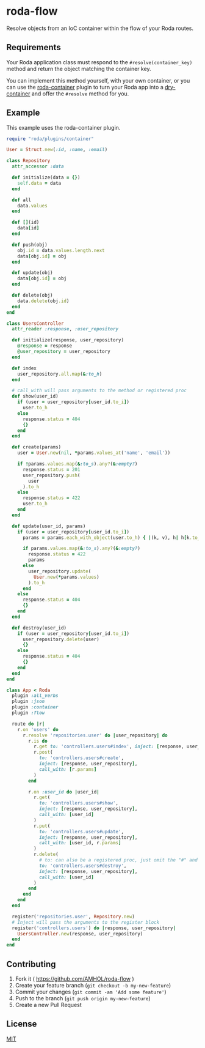 # roda-flow

Resolve objects from an IoC container within the flow of your Roda routes.

## Requirements

Your Roda application class must respond to the `#resolve(container_key)` method and return the object matching the container key.

You can implement this method yourself, with your own container, or you can use the [roda-container](https://github.com/AMHOL/roda-container) plugin to turn your Roda app into a [dry-container](https://github.com/dry-rb/dry-container) and offer the `#resolve` method for you.

## Example

This example uses the roda-container plugin.

```ruby
require "roda/plugins/container"

User = Struct.new(:id, :name, :email)

class Repository
  attr_accessor :data

  def initialize(data = {})
    self.data = data
  end

  def all
    data.values
  end

  def [](id)
    data[id]
  end

  def push(obj)
    obj.id = data.values.length.next
    data[obj.id] = obj
  end

  def update(obj)
    data[obj.id] = obj
  end

  def delete(obj)
    data.delete(obj.id)
  end
end

class UsersController
  attr_reader :response, :user_repository

  def initialize(response, user_repository)
    @response = response
    @user_repository = user_repository
  end

  def index
    user_repository.all.map(&:to_h)
  end

  # call_with will pass arguments to the method or registered proc
  def show(user_id)
    if (user = user_repository[user_id.to_i])
      user.to_h
    else
      response.status = 404
      {}
    end
  end

  def create(params)
    user = User.new(nil, *params.values_at('name', 'email'))

    if !params.values.map(&:to_s).any?(&:empty?)
      response.status = 201
      user_repository.push(
        user
      ).to_h
    else
      response.status = 422
      user.to_h
    end
  end

  def update(user_id, params)
    if (user = user_repository[user_id.to_i])
      params = params.each_with_object(user.to_h) { |(k, v), h| h[k.to_sym] = v }

      if params.values.map(&:to_s).any?(&:empty?)
        response.status = 422
        params
      else
        user_repository.update(
          User.new(*params.values)
        ).to_h
      end
    else
      response.status = 404
      {}
    end
  end

  def destroy(user_id)
    if (user = user_repository[user_id.to_i])
      user_repository.delete(user)
      {}
    else
      response.status = 404
      {}
    end
  end
end

class App < Roda
  plugin :all_verbs
  plugin :json
  plugin :container
  plugin :flow

  route do |r|
    r.on 'users' do
      r.resolve 'repositories.user' do |user_repository| do
        r.is do
          r.get to: 'controllers.users#index', inject: [response, user_repository]
          r.post(
            to: 'controllers.users#create',
            inject: [response, user_repository],
            call_with: [r.params]
          )
        end

        r.on :user_id do |user_id|
          r.get(
            to: 'controllers.users#show',
            inject: [response, user_repository],
            call_with: [user_id]
          )
          r.put(
            to: 'controllers.users#update',
            inject: [response, user_repository],
            call_with: [user_id, r.params]
          )
          r.delete(
            # to: can also be a registered proc, just omit the "#" and method name
            to: 'controllers.users#destroy',
            inject: [response, user_repository],
            call_with: [user_id]
          )
        end
      end
    end
  end

  register('repositories.user', Repository.new)
  # Inject will pass the arguments to the register block
  register('controllers.users') do |response, user_repository|
    UsersController.new(response, user_repository)
  end
end
```

## Contributing

1. Fork it ( https://github.com/AMHOL/roda-flow )
2. Create your feature branch (`git checkout -b my-new-feature`)
3. Commit your changes (`git commit -am 'Add some feature'`)
4. Push to the branch (`git push origin my-new-feature`)
5. Create a new Pull Request

## License

[MIT](LICENSE.txt)
